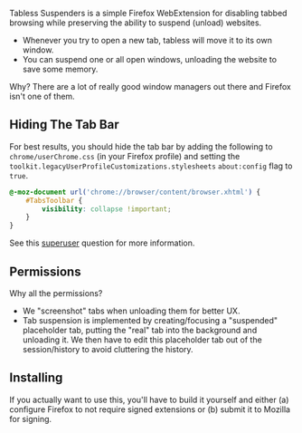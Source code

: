Tabless Suspenders is a simple Firefox WebExtension for disabling tabbed browsing while preserving the ability to suspend (unload) websites.

- Whenever you try to open a new tab, tabless will move it to its own window.
- You can suspend one or all open windows, unloading the website to save some memory.

Why? There are a lot of really good window managers out there and Firefox isn't one of them.

## Hiding The Tab Bar

For best results, you should hide the tab bar by adding the following to `chrome/userChrome.css` (in your Firefox profile) and setting the `toolkit.legacyUserProfileCustomizations.stylesheets` `about:config` flag to `true`.

```css
@-moz-document url('chrome://browser/content/browser.xhtml') {
    #TabsToolbar {
        visibility: collapse !important;
    }
}
```

See this [superuser](https://superuser.com/questions/1268732/how-to-hide-tab-bar-tabstrip-in-firefox-57-quantum) question for more information.

## Permissions

Why all the permissions?

- We "screenshot" tabs when unloading them for better UX.
- Tab suspension is implemented by creating/focusing a "suspended" placeholder tab, putting the "real" tab into the background and unloading it. We then have to edit this placeholder tab out of the session/history to avoid cluttering the history.

## Installing

If you actually want to use this, you'll have to build it yourself and either (a) configure Firefox to not require signed extensions or (b) submit it to Mozilla for signing.
